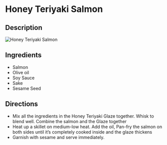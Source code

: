 # Honey Teriyaki Salmon

## Description
![Honey Teriyaki Salmon](https://www.themealdb.com/images/media/meals/xxyupu1468262513.jpg "Honey Teriyaki Salmon")

## Ingredients
- Salmon
- Olive oil
- Soy Sauce
- Sake
- Sesame Seed

## Directions
- Mix all the ingredients in the Honey Teriyaki Glaze together. Whisk to blend well. Combine the salmon and the Glaze together
- Heat up a skillet on medium-low heat. Add the oil, Pan-fry the salmon on both sides until it’s completely cooked inside and the glaze thickens
- Garnish with sesame and serve immediately.
